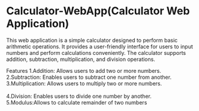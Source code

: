 # Calculator-WebApp(Calculator Web Application)

This web application is a simple calculator designed to perform basic arithmetic operations. It provides a user-friendly interface for users to input numbers and perform calculations conveniently. The calculator supports addition, subtraction, multiplication, and division operations.

Features
1.Addition: Allows users to add two or more numbers.</br>
2.Subtraction: Enables users to subtract one number from another.</br>
3.Multiplication: Allows users to multiply two or more numbers.</br></br>
4.Division: Enables users to divide one number by another.</br>
5.Modulus:Allows to calculate remainder of two numbers</br>
